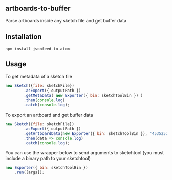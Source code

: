 ## artboards-to-buffer

Parse artboards inside any sketch file and get buffer data

## Installation
```
npm install jsonfeed-to-atom
```

## Usage

To get metadata of a sketch file
```javascript
new Sketch({file: sketchFile})
        .asExport({ outputPath })
        .getMetaData( new Exporter({ bin: sketchToolBin }) )
        .then(console.log)
        .catch(console.log);
```

To export an artboard and get buffer data
```javascript
new Sketch({file: sketchFile})
        .asExport({ outputPath })
        .getArtboardData(new Exporter({ bin: sketchToolBin }), '4535252D-1C8C-4B56-85D8-4E36D7B00D37')
        .then(data => console.log)
        .catch(console.log);
```

You can use the wrapper below to send arguments to sketchtool (you must include a binary path to your sketchtool)
```javascript
new Exporter({ bin: sketchToolBin })
    .run([args]);
```
